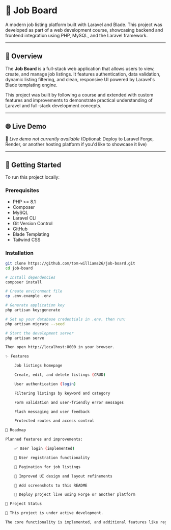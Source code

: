 # 💼 Job Board

A modern job listing platform built with Laravel and Blade. This project was developed as part of a web development course, showcasing backend and frontend integration using PHP, MySQL, and the Laravel framework.

---

## 📖 Overview

The **Job Board** is a full-stack web application that allows users to view, create, and manage job listings. It features authentication, data validation, dynamic listing filtering, and clean, responsive UI powered by Laravel's Blade templating engine.

This project was built by following a course and extended with custom features and improvements to demonstrate practical understanding of Laravel and full-stack development concepts.

---

## 🌐 Live Demo

🚧 *Live demo not currently available* (Optional: Deploy to Laravel Forge, Render, or another hosting platform if you'd like to showcase it live)

---

## 🚀 Getting Started

To run this project locally:

### Prerequisites
- PHP >= 8.1  
- Composer  
- MySQL  
- Laravel CLI  
- Git Version Control  
- GitHub  
- Blade Templating  
- Tailwind CSS

### Installation

```bash
git clone https://github.com/tom-williams26/job-board.git
cd job-board

# Install dependencies
composer install

# Create environment file
cp .env.example .env

# Generate application key
php artisan key:generate

# Set up your database credentials in .env, then run:
php artisan migrate --seed

# Start the development server
php artisan serve

Then open http://localhost:8000 in your browser.

✨ Features

    Job listings homepage

    Create, edit, and delete listings (CRUD)

    User authentication (login)

    Filtering listings by keyword and category

    Form validation and user-friendly error messages

    Flash messaging and user feedback

    Protected routes and access control

🧭 Roadmap

Planned features and improvements:

    ✅ User login (implemented)

    🔧 User registration functionality

    📄 Pagination for job listings

    🧹 Improved UI design and layout refinements

    📸 Add screenshots to this README

    🚀 Deploy project live using Forge or another platform

📌 Project Status

🚧 This project is under active development.

The core functionality is implemented, and additional features like registration, UI enhancements, and deployment are in progress. 
